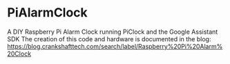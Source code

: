 # PiAlarmClock
A DIY Raspberry Pi Alarm Clock running PiClock and the Google Assistant SDK
The creation of this code and hardware is documented in the blog: https://blog.crankshafttech.com/search/label/Raspberry%20Pi%20Alarm%20Clock
